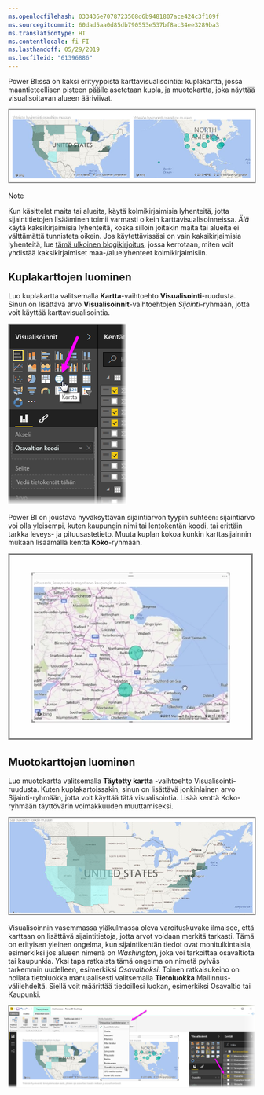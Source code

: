```yaml
---
ms.openlocfilehash: 033436e7078723508d6b9481807ace424c3f109f
ms.sourcegitcommit: 60dad5aa0d85db790553e537bf8ac34ee3289ba3
ms.translationtype: HT
ms.contentlocale: fi-FI
ms.lasthandoff: 05/29/2019
ms.locfileid: "61396886"
---
```

Power BI:ssä on kaksi erityyppistä karttavisualisointia: kuplakartta, jossa maantieteellisen pisteen päälle asetetaan kupla, ja muotokartta, joka näyttää visualisoitavan alueen ääriviivat.

![](media/3-5-create-map-visualizations/3-5_1.png)

> [!NOTE]
> Kun käsittelet maita tai alueita, käytä kolmikirjaimisia lyhenteitä, jotta sijaintitietojen lisääminen toimii varmasti oikein karttavisualisoinneissa. *Älä* käytä kaksikirjaimisia lyhenteitä, koska silloin joitakin maita tai alueita ei välttämättä tunnisteta oikein.
> Jos käytettävissäsi on vain kaksikirjaimisia lyhenteitä, lue [tämä ulkoinen blogikirjoitus](https://blog.ailon.org/how-to-display-2-letter-country-data-on-a-power-bi-map-85fc738497d6#.yudauacxp), jossa kerrotaan, miten voit yhdistää kaksikirjaimiset maa-/aluelyhenteet kolmikirjaimisiin.
> 
> 

## <a name="create-bubble-maps"></a>Kuplakarttojen luominen
Luo kuplakartta valitsemalla **Kartta**-vaihtoehto **Visualisointi**-ruudusta. Sinun on lisättävä arvo **Visualisoinnit**-vaihtoehtojen *Sijainti*-ryhmään, jotta voit käyttää karttavisualisointia.

![](media/3-5-create-map-visualizations/3-5_2.png)

Power BI on joustava hyväksyttävän sijaintiarvon tyypin suhteen: sijaintiarvo voi olla yleisempi, kuten kaupungin nimi tai lentokentän koodi, tai erittäin tarkka leveys- ja pituusastetieto. Muuta kuplan kokoa kunkin karttasijainnin mukaan lisäämällä kenttä **Koko**-ryhmään.

![](media/3-5-create-map-visualizations/3-5_3.png)

## <a name="create-shape-maps"></a>Muotokarttojen luominen
Luo muotokartta valitsemalla **Täytetty kartta** -vaihtoehto Visualisointi-ruudusta. Kuten kuplakartoissakin, sinun on lisättävä jonkinlainen arvo Sijainti-ryhmään, jotta voit käyttää tätä visualisointia. Lisää kenttä Koko-ryhmään täyttövärin voimakkuuden muuttamiseksi.

![](media/3-5-create-map-visualizations/3-5_4.png)

Visualisoinnin vasemmassa yläkulmassa oleva varoituskuvake ilmaisee, että karttaan on lisättävä sijaintitietoja, jotta arvot voidaan merkitä tarkasti. Tämä on erityisen yleinen ongelma, kun sijaintikentän tiedot ovat monitulkintaisia, esimerkiksi jos alueen nimenä on *Washington*, joka voi tarkoittaa osavaltiota tai kaupunkia. Yksi tapa ratkaista tämä ongelma on nimetä pylväs tarkemmin uudelleen, esimerkiksi *Osavaltioksi*. Toinen ratkaisukeino on nollata tietoluokka manuaalisesti valitsemalla **Tietoluokka** Mallinnus-välilehdeltä. Siellä voit määrittää tiedoillesi luokan, esimerkiksi Osavaltio tai Kaupunki.

![](media/3-5-create-map-visualizations/3-5_5.png)

